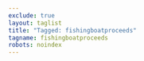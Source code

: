 ```yaml
---
exclude: true
layout: taglist
title: "Tagged: fishingboatproceeds"
tagname: fishingboatproceeds
robots: noindex
---
```

